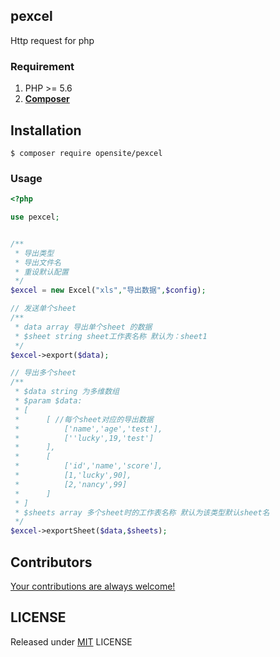 ## pexcel
Http request for php

### Requirement

1. PHP >= 5.6
2. **[Composer](https://getcomposer.org/)**

## Installation

```shell
$ composer require opensite/pexcel
```

### Usage

```php
<?php

use pexcel;


/**
 * 导出类型
 * 导出文件名
 * 重设默认配置
 */  
$excel = new Excel("xls","导出数据",$config);

// 发送单个sheet
/**
 * data array 导出单个sheet 的数据
 * $sheet string sheet工作表名称 默认为：sheet1
 */
$excel->export($data);

// 导出多个sheet
/**
 * $data string 为多维数组
 * $param $data:
 * [
 *  	[ //每个sheet对应的导出数据
 *			['name','age','test'],
 *			[''lucky',19,'test']
 *		],
 *		[
 *			['id','name','score'],
 *			[1,'lucky',90],
 *			[2,'nancy',99]
 *		]
 * ]
 * $sheets array 多个sheet时的工作表名称 默认为该类型默认sheet名
 */
$excel->exportSheet($data,$sheets);

```

## Contributors

[Your contributions are always welcome!](https://github.com/openset/http/graphs/contributors)

## LICENSE

Released under [MIT](https://github.com/openset/http/blob/master/LICENSE) LICENSE

